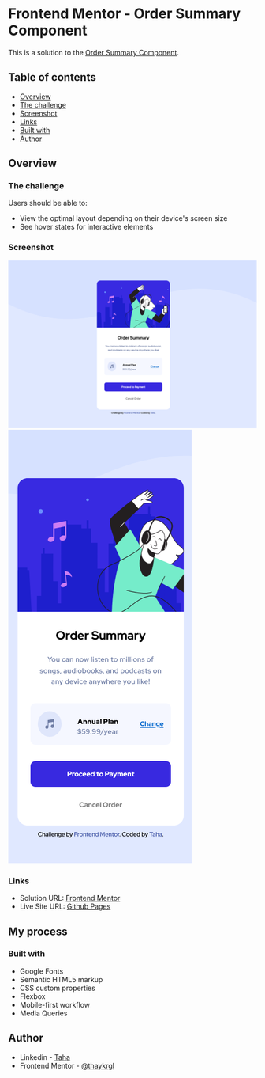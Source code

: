 # Frontend Mentor - Order Summary Component

This is a solution to the [Order Summary Component](https://www.frontendmentor.io/challenges/order-summary-component-QlPmajDUj).

## Table of contents

- [Overview](#overview)
- [The challenge](#the-challenge)
- [Screenshot](#screenshot)
- [Links](#links)
- [Built with](#built-with)
- [Author](#author)

## Overview

### The challenge

Users should be able to:

- View the optimal layout depending on their device's screen size
- See hover states for interactive elements

### Screenshot

<img src="./images/order-summary-component-desktop.png" alt="osc-desktop">
<img src="./images/order-summary-component-mobile.png" alt="osc-mobile">

### Links

- Solution URL: [Frontend Mentor](https://www.frontendmentor.io/profile/thaykrgl)
- Live Site URL: [Github Pages](https://thaykrgl.github.io/order-summary-component/)

## My process

### Built with

- Google Fonts
- Semantic HTML5 markup
- CSS custom properties
- Flexbox
- Mobile-first workflow
- Media Queries

## Author

- Linkedin - [Taha](https://www.linkedin.com/in/tahaaykiroglu)
- Frontend Mentor - [@thaykrgl](https://www.frontendmentor.io/profile/thaykrgl)
